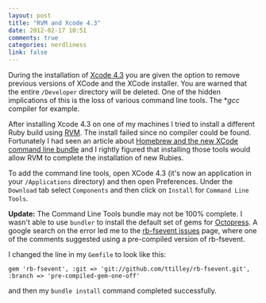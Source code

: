 ```yaml
---
layout: post
title: "RVM and Xcode 4.3"
date: 2012-02-17 10:51
comments: true
categories: nerdliness
link: false
---
```

During the installation of [Xcode 4.3](https://developer.apple.com/xcode/index.php "Xcode 4.3") you are given the option to remove previous versions of XCode and the XCode installer. You are warned that the entire `/Developer` directory will be deleted. One of the hidden implications of this is the loss of various command line tools. The **gcc* compiler for example.

After installing Xcode 4.3 on one of my machines I tried to install a different Ruby build using [RVM](http://beginrescueend.com/ "RVM"). The install failed since no compiler could be found. Fortunately I had seen an article about [Homebrew and the new XCode command line bundle](http://kennethreitz.com/xcode-gcc-and-homebrew.html "XCode gcc and Homebrew") and I rightly figured that installing those tools would allow RVM to complete the installation of new Rubies.

To add the command line tools, open XCode 4.3 (it's now an application in your `/Applications` directory) and then open Preferences. Under the `Download` tab select `Components` and then click on `Install` for `Command Line Tools`. 

**Update:** The Command Line Tools bundle may not be 100% complete. I wasn't able to use `bundler` to install the default set of gems for [Octopress](http://octopress.org "Octopress"). A google search on the error led me to the [rb-fsevent issues](https://github.com/thibaudgg/rb-fsevent/issues/20 "rb-fsevent issues") page, where one of the comments suggested using a pre-compiled version of rb-fsevent.

I changed the line in my `Gemfile` to look like this:

    gem 'rb-fsevent', :git => 'git://github.com/ttilley/rb-fsevent.git', :branch => 'pre-compiled-gem-one-off'
	
and then my `bundle install` command completed successfully.